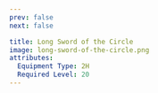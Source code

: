 ```yaml
---
prev: false
next: false

title: Long Sword of the Circle
image: long-sword-of-the-circle.png
attributes:
  Equipment Type: 2H
  Required Level: 20
---
```


<MyItemComponent :item=$frontmatter />

